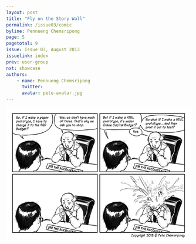 ```yaml
---
layout: post
title: "Fly on the Story Wall"
permalink: /issue03/comic
byline: Pennueng Chemsripong
page: 5
pagetotal: 9
issue: Issue 03, August 2013
issuelink: index
prev: user-group
nxt: showcase
authors:
    - name: Pennueng Chemsripong
      twitter: 
      avatar: pete-avatar.jpg
---
```

![Jim the Accountant](../images/comic/1.png)

